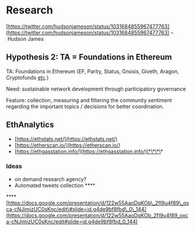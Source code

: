 # Research

[https://twitter.com/hudsonjameson/status/1031684855967477763](https://twitter.com/hudsonjameson/status/1031684855967477763) – Hudson James

## Hypothesis 2: TA = Foundations in Ethereum

TA: Foundations in Ethereum \(EF, Parity, Status, Gnosis, Giveth, Aragon, Cryptofunds [etc](https://medium.com/eip0-summit/eip0-summit-statement-of-intent-to-support-ethereum-governance-initiatives-e54ff782933).\)

Need: sustainable network development through participatory governance

Feature: collection, measuring and filtering the community sentiment regarding the important topics / decisions for better coordination.

## EthAnalytics

* [https://ethstats.net/](https://ethstats.net/)
* [https://etherscan.io/](https://etherscan.io/)
* [https://ethgasstation.info/](https://ethgasstation.info/)\*\*\*\*

### **Ideas**

* on demand research agency?
* Automated tweets collection ****

\*\*\*\*[https://docs.google.com/presentation/d/122w55AaoDqKOb\_2fI9u4f89\_oxca-cNJimizUC0sKnc/edit\#slide=id.g4de9bf8fbd\_0\_144](https://docs.google.com/presentation/d/122w55AaoDqKOb_2fI9u4f89_oxca-cNJimizUC0sKnc/edit#slide=id.g4de9bf8fbd_0_144)

